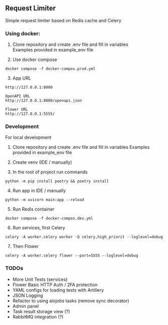 ## Request Limiter
Simple request limiter based on Redis cache and Celery

### Using docker:

1) Clone repository and create .env file and fill in variables \
Examples provided in example_env file

2) Use docker compose
```shell
docker compose -f docker-compos.prod.yml
```

3) App URL
```
http://127.0.0.1:8000
```

```shell
OpenAPI URL
http://127.0.0.1:8000/openapi.json

Flower URL
http://127.0.0.1:5555/
```


### Development

For local development

1) Clone repository and create .env file and fill in variables
Examples provided in example_env file

2) Create venv (IDE / manually)

3) In the root of project run commands
```shell
python -m pip install poetry && poetry install
```
4) Run app in IDE / manually
```shell
python -m uvicorn main:app --reload
```
5) Run Redis container
```shell
docker compose -f docker-compos.dev.yml
```

6) Run services, first Celery
```shell
celery -A worker.celery worker -Q celery,high_priorit --loglevel=debug
```

7) Then Flower
```shell
celery -A worker.celery flower --port=5555 --loglevel=debug
```

### TODOs
* More Unit Tests (services)
* Flower Basic HTTP Auth / 2FA protection
* YAML configs for loading tests with Artillery
* JSON Logging
* Refactor to using aiojobs tasks (remove sync decorator)
* Admin panel
* Task result storage view (?)
* RabbitMQ integration (?)